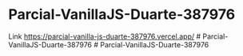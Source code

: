 ﻿# Parcial-VanillaJS-Duarte-387976


Link 
https://parcial-vanilla-js-duarte-387976.vercel.app/
#   P a r c i a l - V a n i l l a J S - D u a r t e - 3 8 7 9 7 6  
 #   P a r c i a l - V a n i l l a J S - D u a r t e - 3 8 7 9 7 6  
 
